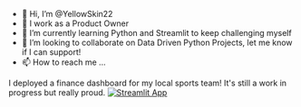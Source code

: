 - 👋 Hi, I’m @YellowSkin22
- 👀 I work as a Product Owner
- 🌱 I’m currently learning Python and Streamlit to keep challenging myself
- 💞️ I’m looking to collaborate on Data Driven Python Projects, let me know if I can support!
- 📫 How to reach me ...


I deployed a finance dashboard for my local sports team! It's still a work in progress but really proud. 
[![Streamlit App](https://static.streamlit.io/badges/streamlit_badge_black_white.svg)](https://yellowskin22-dvh-app-main-mglffq.streamlitapp.com)

<!---
YellowSkin22/YellowSkin22 is a ✨ special ✨ repository because its `README.md` (this file) appears on your GitHub profile.
You can click the Preview link to take a look at your changes.
--->
